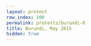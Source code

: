```yaml
---
layout: protest
row_index: 100
permalink: protests/burundi-8
title: Burundi, May 2015
hidden: true
---
```

